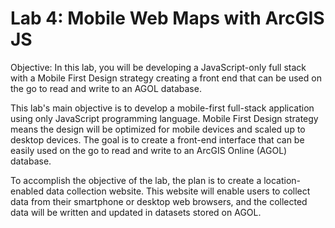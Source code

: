 # Lab 4: Mobile Web Maps with ArcGIS JS

Objective: In this lab, you will be developing a JavaScript-only full stack with a Mobile First Design strategy creating a front end that can be used on the go to read and write to an AGOL database. 

This lab's main objective is to develop a mobile-first full-stack application using only JavaScript programming language. Mobile First Design strategy means the design will be optimized for mobile devices and scaled up to desktop devices. The goal is to create a front-end interface that can be easily used on the go to read and write to an ArcGIS Online (AGOL) database. 

To accomplish the objective of the lab, the plan is to create a location-enabled data collection website. This website will enable users to collect data from their smartphone or desktop web browsers, and the collected data will be written and updated in datasets stored on AGOL.
